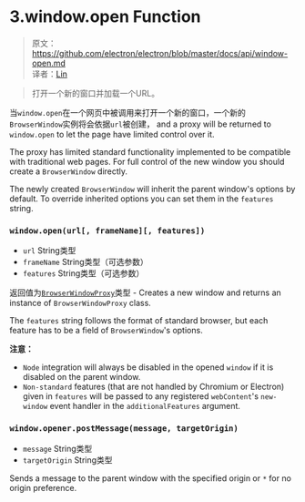 # 3.window.open Function

> 原文：https://github.com/electron/electron/blob/master/docs/api/window-open.md   
译者：[Lin](https://github.com/ShmilyLin)   


> 打开一个新的窗口并加载一个URL。   

当`window.open`在一个网页中被调用来打开一个新的窗口，一个新的`BrowserWindow`实例将会依据`url`被创建， and a proxy will be returned to `window.open` to let the page have limited control over it.

The proxy has limited standard functionality implemented to be compatible with traditional web pages. For full control of the new window you should create a `BrowserWindow` directly.

The newly created `BrowserWindow` will inherit the parent window's options by default. To override inherited options you can set them in the `features` string.

### `window.open(url[, frameName][, features])`

 * `url` String类型
 * `frameName` String类型（可选参数）
 * `features` String类型（可选参数）

返回值为[`BrowserWindowProxy`]()类型 - Creates a new window and returns an instance of `BrowserWindowProxy` class.

The `features` string follows the format of standard browser, but each feature has to be a field of `BrowserWindow`'s options.

**注意：**

 * `Node` integration will always be disabled in the opened `window` if it is disabled on the parent window.
 * `Non-standard` features (that are not handled by Chromium or Electron) given in `features` will be passed to any registered `webContent`'s `new-window` event handler in the `additionalFeatures` argument.


### `window.opener.postMessage(message, targetOrigin)`

 * `message` String类型
 * `targetOrigin` String类型

Sends a message to the parent window with the specified origin or `*` for no origin preference.